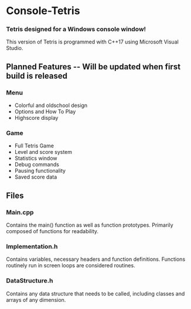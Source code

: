 # Console-Tetris
### Tetris designed for a Windows console window!

This version of Tetris is programmed with C++17 using Microsoft Visual Studio. 

## Planned Features -- Will be updated when first build is released

### Menu

* Colorful and oldschool design
* Options and How To Play
* Highscore display

### Game

* Full Tetris Game
* Level and score system
* Statistics window
* Debug commands
* Pausing functionality
* Saved score data

## Files

### Main.cpp

Contains the main() function as well as function prototypes. Primarily composed of functions for readability.

### Implementation.h

Contains variables, necessary headers and function definitions. Functions routinely run in screen loops are considered routines.

### DataStructure.h

Contains any data structure that needs to be called, including classes and arrays of any dimension.
